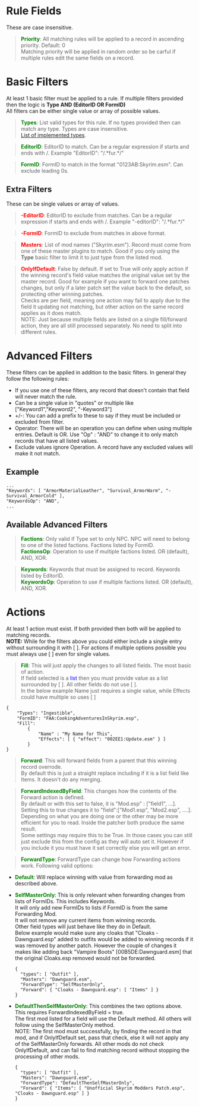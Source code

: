 # Rule Fields

These are case insensitive.

> **<font color="green">Priority</font>**: All matching rules will be applied to a record in ascending priority. Default: 0  
Matching priority will be applied in random order so be carful if multiple rules edit the same fields on a record.

# Basic Filters

At least 1 basic filter must be applied to a rule. If multiple filters provided then the logic is **Type AND (EditorID OR FormID)**  
All filters can be either single value or array of possible values.

>**<font color="green">Types</font>**: List valid types for this rule. If no types provided then can match any type. Types are case insensitive.  
[List of implemented types](Types.md).

> **<font color="green">EditorID</font>**: EditorID to match. Can be a regular expression if starts and ends with /. Example "EditorID": "/.\*fur.\*/"

> **<font color="green">FormID</font>**: FormID to match in the format "0123AB:Skyrim.esm". Can exclude leading 0s.

## Extra Filters

These can be single values or array of values.

>**<font color="red">-EditorID</font>**: EditorID to exclude from matches. Can be a regular expression if starts and ends with /. Example "-editorID": "/.\*fur.\*/"

>**<font color="red">-FormID</font>**: FormID to exclude from matches in above format.

>**<font color="red">Masters</font>**: List of mod names ("Skyrim.esm"). Record must come from one of these master plugins to match. Good if you only using the **Type** basic filter to limit it to just type from the listed mod.

>**<font color="red">OnlyIfDefault</font>**: False by default. If set to True will only apply action if the winning record's field value matches the original value set by the master record.
Good for example if you want to forward one patches changes, but only if a later patch set the value back to the default, so protecting other winning patches.  
Checks are per field, meaning one action may fail to apply due to the field it updating not matching, but other action on the same record applies as it does match.  
NOTE: Just because multiple fields are listed on a single fill/forward action, they are all still processed separately. No need to split into different rules.

# Advanced Filters

These filters can be applied in addition to the basic filters. In general they follow the following rules:

- If you use one of these filters, any record that doesn't contain that field will never match the rule.
- Can be a single value in "quotes" or multiple like ["Keyword1","Keyword2", "-Keyword3"]
- +/-: You can add a prefix to these to say if they must be included or excluded from filter.
- Operator: There will be an operation you can define when using multiple entries. Default is OR. Use "<FilterName>Op" : "AND" to change it to only match records that have all listed values.
- Exclude values ignore Operation. A record have any excluded values will make it not match.

## Example

    ...
    "Keywords": [ "ArmorMaterialLeather", "Survival_ArmorWarm", "-Survival_ArmorCold" ],
    "KeywordsOp": "AND",
    ...

## Available Advanced Filters

>**<font color="green">Factions</font>**: Only valid if Type set to only NPC. NPC will need to belong to one of the listed factions. Factions listed by FormID.  
>**<font color="green">FactionsOp</font>**: Operation to use if multiple factions listed. OR (default), AND, XOR.

>**<font color="green">Keywords</font>**: Keywords that must be assigned to record. Keywords listed by EditorID.  
>**<font color="green">KeywordsOp</font>**: Operation to use if multiple factions listed. OR (default), AND, XOR.

# Actions

At least 1 action must exist. If both provided then both will be applied to matching records.  
**NOTE:** While for the filters above you could either include a single entry without surrounding it with [ ]. For actions if multiple options possible you must always use [ ] even for single values.

>**<font color="green">Fill</font>**: This will just apply the changes to all listed fields. The most basic of action.  
If field selected is a <font color="blue">list</font> then you must provide value as a list surrounded by [ ]. All other fields do not use [ ].  
In the below example Name just requires a single value, while Effects could have multiple so uses [ ]

    {
        "Types": "Ingestible",
        "FormID": "FAA:CookingAdventuresInSkyrim.esp",
        "Fill":
            {
                "Name" : "My Name for This",
                "Effects": [ { "effect": "002EE1:Update.esm" } ]
            }
    }

>**<font color="green">Forward</font>**: This will forward fields from a parent that this winning record overrode.  
By default this is just a straight replace including if it is a list field like Items. It doesn't do any merging.

>**<font color="green">ForwardIndexedByField</font>**: This changes how the contents of the Forward action is defined.  
By default or with this set to false, it is "Mod.esp" : ["field1", ...].  
Setting this to true changes it to "field":["Mod1.esp", "Mod2.esp", ....].  
Depending on what you are doing one or the other may be more efficient for you to read. Inside the patcher both produce the same result.  
Some settings may require this to be True. In those cases you can still just exclude this from the config as they will auto set it. However if you include it you must have it set correctly else you will get an error.

>**<font color="green">ForwardType</font>**: ForwardType can change how Forwarding actions work. Following valid options:  
- **<font color="green">Default</font>**: Will replace winning with value from forwarding mod as described above.  
- **<font color="green">SelfMasterOnly</font>**: This is only relevant when forwarding changes from lists of FormIDs. This includes Keywords.  
It will only add new FormIDs to lists if FormID is from the same Forwarding Mod.  
It will not remove any current items from winning records.  
Other field types will just behave like they do in Default.  
Below example would make sure any cloaks that "Cloaks - Dawnguard.esp" added to outfits would be added to winning records if it was removed by another patch.
However the couple of changes it makes like adding back "Vampire Boots" [00B5DE:Dawnguard.esm] that the original Cloaks.esp removed would not be forwarded.

      {
        "types": [ "Outfit" ],
        "Masters": "Dawnguard.esm",
        "ForwardType": "SelfMasterOnly",
        "Forward": { "Cloaks - Dawnguard.esp": [ "Items" ] }
      }

- **<font color="green">DefaultThenSelfMasterOnly</font>**: This combines the two options above. This requires ForwardIndexedByField = true.  
The first mod listed for a field will use the Default method. All others will follow using the SelfMasterOnly method.  
NOTE: The first mod must successfully, by finding the record in that mod, and if OnlyIfDefault set, pass that check, else it will not apply any of the SelfMasterOnly forwards.
All other mods do not check OnlyIfDefault, and can fail to find matching record without stopping the processing of other mods.

      {
        "types": [ "Outfit" ],
        "Masters": "Dawnguard.esm",
        "ForwardType": "DefaultThenSelfMasterOnly",
        "Forward": { "Items": [ "Unofficial Skyrim Modders Patch.esp", "Cloaks - Dawnguard.esp" ] }
      }